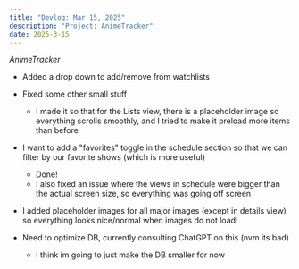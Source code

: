 ```yaml
---
title: "Devlog: Mar 15, 2025"
description: "Project: AnimeTracker"
date: 2025-3-15
---
```


*AnimeTracker*

- Added a drop down to add/remove from watchlists
- Fixed some other small stuff
    - I made it so that for the Lists view, there is a placeholder image so everything scrolls smoothly, and I tried to make it preload more items than before
- I want to add a "favorites" toggle in the schedule section so that we can filter by our favorite shows (which is more useful)
    - Done!
    - I also fixed an issue where the views in schedule were bigger than the actual screen size, so everything was going off screen
- I added placeholder images for all major images (except in details view) so everything looks nice/normal when images do not load!

- Need to optimize DB, currently consulting ChatGPT on this (nvm its bad)
    - I think im going to just make the DB smaller for now
